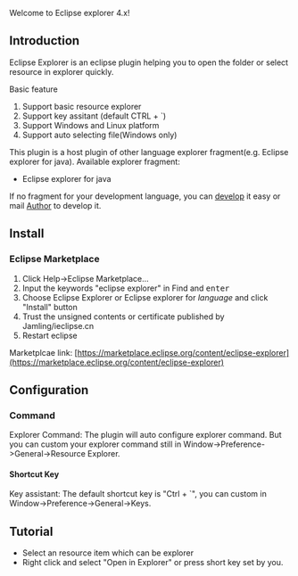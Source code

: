 Welcome to Eclipse explorer 4.x!
## Introduction ##

Eclipse Explorer is an eclipse plugin helping you to open the folder or select resource in explorer quickly.

Basic feature

1. Support basic resource explorer
2. Support key assitant (default CTRL + `)
3. Support Windows and Linux platform
4. Support auto selecting file(Windows only)

This plugin is a host plugin of other language explorer fragment(e.g. Eclipse explorer for java). Available explorer fragment:
* Eclipse explorer for java

If no fragment for your development language, you can [develop](http://ieclipse.cn/p/eclipse-explorer/development.html) it easy or mail [Author](mailto:li.jamling@gmail.com) to develop it.

## Install ##
### Eclipse Marketplace ###
1. Click Help->Eclipse Marketplace...
2. Input the keywords "eclipse explorer" in Find and <kbd>enter</kbd>
3. Choose Eclipse Explorer or Eclipse explorer for <var>language</var> and click "Install" button
4. Trust the unsigned contents or certificate published by Jamling/ieclipse.cn
5. Restart eclipse

Marketplcae link: [https://marketplace.eclipse.org/content/eclipse-explorer](https://marketplace.eclipse.org/content/eclipse-explorer)

## Configuration ##
### Command ###

Explorer Command: The plugin will auto configure explorer command. But you can custom your explorer command still in Window->Preference->General->Resource Explorer. 

#### Shortcut Key ####
Key assistant: The default shortcut key is "Ctrl + `", you can custom in Window->Preference->General->Keys.

## Tutorial ##
  - Select an resource item which can be explorer
  - Right click and select "Open in Explorer" or press short key set by you.

